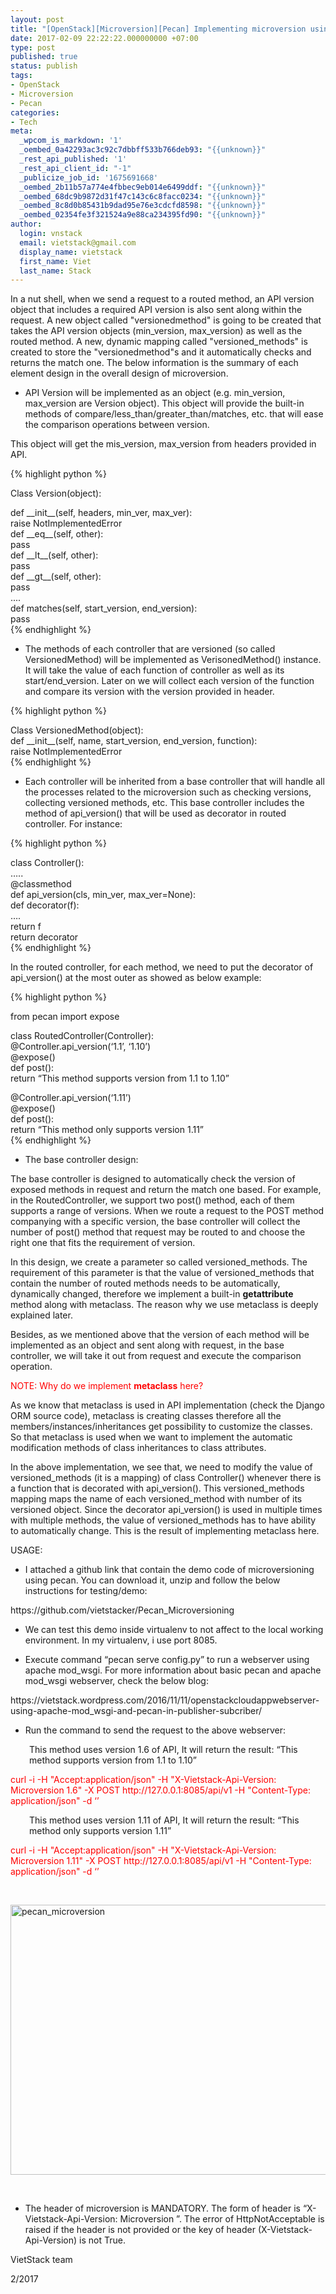 ```yaml
---
layout: post
title: "[OpenStack][Microversion][Pecan] Implementing microversion using pyhon pecan"
date: 2017-02-09 22:22:22.000000000 +07:00
type: post
published: true
status: publish
tags:
- OpenStack
- Microversion
- Pecan
categories:
- Tech
meta:
  _wpcom_is_markdown: '1'
  _oembed_0a42293ac3c92c7dbbff533b766deb93: "{{unknown}}"
  _rest_api_published: '1'
  _rest_api_client_id: "-1"
  _publicize_job_id: '1675691668'
  _oembed_2b11b57a774e4fbbec9eb014e6499ddf: "{{unknown}}"
  _oembed_68dc9b9872d31f47c143c6c8facc0234: "{{unknown}}"
  _oembed_8c8d0b85431b9dad95e76e3cdcfd8598: "{{unknown}}"
  _oembed_02354fe3f321524a9e88ca234395fd90: "{{unknown}}"
author:
  login: vnstack
  email: vietstack@gmail.com
  display_name: vietstack
  first_name: Viet
  last_name: Stack
---
```

<p>In a nut shell, when we send a request to a routed method, an API version object that includes a required API version is also sent along within the request. A new object called "versionedmethod" is going to be created that takes the API version objects (min_version, max_version) as well as the routed method. A new, dynamic mapping called "versioned_methods" is created to store the "versionedmethod"s and it automatically checks and returns the match one. The below information is the summary of each element design in the overall design of microversion.</p>
<ul>
<li>API Version will be implemented as an object (e.g. min_version, max_version are Version object). This object will provide the built-in methods of compare/less_than/greater_than/matches, etc. that will ease the comparison operations between version.</li>
</ul>
<p>This object will get the mis_version, max_version from headers provided in API.</p>
<p>{% highlight python %}</p>
<p>Class Version(object):</p>
<p>	def __init__(self, headers, min_ver, max_ver):<br />
		raise NotImplementedError<br />
	def __eq__(self, other):<br />
		pass<br />
	def __lt__(self, other):<br />
		pass<br />
	def __gt__(self, other):<br />
		pass<br />
	....<br />
 	def matches(self, start_version, end_version):<br />
		pass<br />
{% endhighlight %}</p>
<ul>
<li>The methods of each controller that are versioned (so called VersionedMethod) will be implemented as VerisonedMethod() instance. It will take the value of each function of controller as well as its start/end_version. Later on we will collect each version of the function and compare its version with the version provided in header.</li>
</ul>
<p>{% highlight python %}</p>
<p>Class VersionedMethod(object):<br />
	def __init__(self, name, start_version, end_version, function):<br />
		raise NotImplementedError<br />
{% endhighlight %}</p>
<ul>
<li>Each controller will be inherited from a base controller that will handle all the processes related to the microversion such as checking versions, collecting versioned methods, etc. This base controller includes the method of api_version() that will be used as decorator in routed controller. For instance:</li>
</ul>
<p>{% highlight python %}</p>
<p>class Controller():<br />
	…..<br />
	@classmethod<br />
	def api_version(cls, min_ver, max_ver=None):<br />
		def decorator(f):<br />
			….<br />
			return f<br />
		return decorator<br />
{% endhighlight %}</p>
<p>In the routed controller, for each method, we need to put the decorator of api_version() at the most outer as showed as below example:</p>
<p>{% highlight python %}</p>
<p>from pecan import expose</p>
<p>class RoutedController(Controller):<br />
	@Controller.api_version(‘1.1’, ‘1.10’)<br />
	@expose()<br />
	def post():<br />
		return “This method supports version from 1.1 to 1.10”</p>
<p>	@Controller.api_version(‘1.11’)<br />
	@expose()<br />
	def post():<br />
		return “This method only supports version 1.11”<br />
{% endhighlight %}</p>
<ul>
<li>The base controller design:</li>
</ul>
<p>The base controller is designed to automatically check the version of exposed methods in request and return the match one based. For example, in the RoutedController, we support two post() method, each of them supports a range of versions. When we route a request to the POST method companying with a specific version, the base controller will collect the number of post() method that request may be routed to and choose the right one that fits the requirement of version.</p>
<p>In this design, we create a parameter so called versioned_methods. The requirement of this parameter is that the value of versioned_methods that contain the number of routed methods needs to be automatically, dynamically changed, therefore we implement a built-in <strong>getattribute</strong> method along with metaclass. The reason why we use metaclass is deeply explained later.</p>
<p>Besides, as we mentioned above that the version of each method will be implemented as an object and sent along with request, in the base controller, we will take it out from request and execute the comparison operation.</p>
<p><span style="color:#ff0000;">NOTE: Why do we implement <strong>metaclass</strong> here?</span></p>
<p>As we know that metaclass is used in API implementation (check the Django ORM source code), metaclass is creating classes therefore all the members/instances/inheritances get possibility to customize the classes. So that metaclass is used when we want to implement the automatic modification methods of class inheritances to class attributes.</p>
<p>In the above implementation, we see that, we need to modify the value of versioned_methods (it is a mapping) of class Controller() whenever there is a function that is decorated with api_version(). This versioned_methods mapping maps the name of each versioned_method with number of its versioned object. Since the decorator api_version() is used in multiple times with multiple methods, the value of versioned_methods has to have ability to automatically change. This is the result of implementing metaclass here.</p>
<p>USAGE:</p>
<ul>
<li>I attached a github link that contain the demo code of microversioning using pecan. You can download it, unzip and follow the below instructions for testing/demo:</li>
</ul>
<p>https://github.com/vietstacker/Pecan_Microversioning</p>
<ul>
<li>We can test this demo inside virtualenv to not affect to the local working environment. In my virtualenv, i use port 8085.</li>
<li>
<p>Execute command “pecan serve config.py” to run a webserver using apache mod_wsgi. For more information about basic pecan and apache mod_wsgi webserver, check the below blog:</p>
</li>
</ul>
<p>https://vietstack.wordpress.com/2016/11/11/openstackcloudappwebserver-using-apache-mod_wsgi-and-pecan-in-publisher-subcriber/</p>
<ul>
<li>Run the command to send the request to the above webserver:</li>
</ul>
<p style="padding-left:30px;">This method uses version 1.6 of API, It will return the result: “This method supports version from 1.1 to 1.10”</p>
<p><span style="color:#ff0000;">curl -i -H "Accept:application/json" -H "X-Vietstack-Api-Version: Microversion 1.6" -X POST http://127.0.0.1:8085/api/v1 -H "Content-Type: application/json" -d ‘’</span></p>
<p style="padding-left:30px;">This method uses version 1.11 of API, It will return the result: “This method only supports version 1.11”</p>
<p><span style="color:#ff0000;">curl -i -H "Accept:application/json" -H "X-Vietstack-Api-Version: Microversion 1.11" -X POST http://127.0.0.1:8085/api/v1 -H "Content-Type: application/json" -d ‘’</span></p>
<p>&nbsp;</p>
<p><img class="alignnone size-full wp-image-1134" src="{{ site.baseurl }}/assets/pecan_microversion.png" alt="pecan_microversion" width="1855" height="432" /></p>
<p>&nbsp;</p>
<ul>
<li>The header of microversion is MANDATORY. The form of header is “X-Vietstack-Api-Version: Microversion ”. The error of HttpNotAcceptable is raised if the header is not provided or the key of header (X-Vietstack-Api-Version) is not True.</li>
</ul>
<p>VietStack team</p>
<p>2/2017</p>
